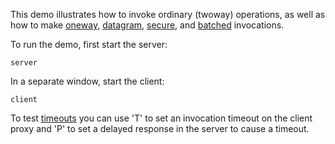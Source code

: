 This demo illustrates how to invoke ordinary (twoway) operations, as
well as how to make [oneway][1], [datagram][2], [secure][3], and
[batched][4] invocations.

To run the demo, first start the server:

```
server
```

In a separate window, start the client:

```
client
```

To test [timeouts][5] you can use 'T' to set an invocation timeout on the
client proxy and 'P' to set a delayed response in the server to cause a
timeout.

[1]: https://doc.zeroc.com/ice/4.0/client-side-features/oneway-invocations
[2]: https://doc.zeroc.com/ice/4.0/client-side-features/datagram-invocations
[3]: https://doc.zeroc.com/ice/4.0/ice-plugins/icessl
[4]: https://doc.zeroc.com/ice/4.0/client-side-features/batched-invocations
[5]: https://doc.zeroc.com/ice/4.0/client-side-features/invocation-timeouts
